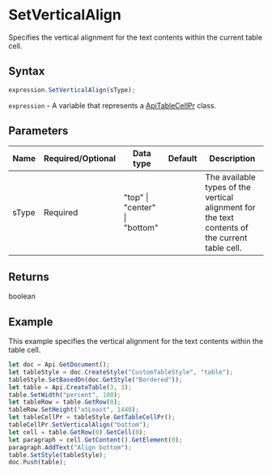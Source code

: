 # SetVerticalAlign

Specifies the vertical alignment for the text contents within the current table cell.

## Syntax

```javascript
expression.SetVerticalAlign(sType);
```

`expression` - A variable that represents a [ApiTableCellPr](../ApiTableCellPr.md) class.

## Parameters

| **Name** | **Required/Optional** | **Data type** | **Default** | **Description** |
| ------------- | ------------- | ------------- | ------------- | ------------- |
| sType | Required | "top" \| "center" \| "bottom" |  | The available types of the vertical alignment for the text contents of the current table cell. |

## Returns

boolean

## Example

This example specifies the vertical alignment for the text contents within the table cell.

```javascript editor-
let doc = Api.GetDocument();
let tableStyle = doc.CreateStyle("CustomTableStyle", "table");
tableStyle.SetBasedOn(doc.GetStyle("Bordered"));
let table = Api.CreateTable(3, 3);
table.SetWidth("percent", 100);
let tableRow = table.GetRow(0);
tableRow.SetHeight("atLeast", 1440);
let tableCellPr = tableStyle.GetTableCellPr();
tableCellPr.SetVerticalAlign("bottom");
let cell = table.GetRow(0).GetCell(0);
let paragraph = cell.GetContent().GetElement(0);
paragraph.AddText("Align bottom");
table.SetStyle(tableStyle);
doc.Push(table);
```
